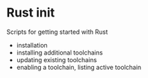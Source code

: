 # Rust init

Scripts for getting started with Rust

- installation
- installing additional toolchains
- updating existing toolchains
- enabling a toolchain, listing active toolchain 
